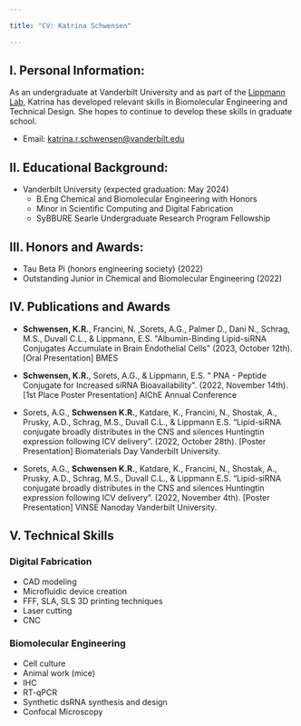 ```yaml
---

title: "CV: Katrina Schwensen"

---
```


## I. Personal Information:
As an undergraduate at Vanderbilt University and as part of the [Lippmann Lab](https://www.lippmannlab.com/), Katrina has developed relevant skills in Biomolecular Engineering and Technical Design. She hopes to continue to develop these skills in graduate school.
* Email: katrina.r.schwensen@vanderbilt.edu

## II. Educational Background: 
* Vanderbilt University (expected graduation: May 2024)
  * B.Eng Chemical and Biomolecular Engineering with Honors
  * Minor in Scientific Computing and Digital Fabrication
  * SyBBURE Searle Undergraduate Research Program Fellowship

## III. Honors and Awards:
* Tau Beta Pi (honors engineering society) (2022)
* Outstanding Junior in Chemical and Biomolecular Engineering (2022)


## IV. Publications and Awards

* **Schwensen, K.R.**, Francini, N. ,Sorets, A.G., Palmer D., Dani N., Schrag, M.S., Duvall C.L., & Lippmann, E.S. "Albumin-Binding Lipid-siRNA Conjugates Accumulate in Brain Endothelial Cells" (2023, October 12th). [Oral Presentation] BMES

* **Schwensen, K.R.**, Sorets, A.G., & Lippmann, E.S. " PNA - Peptide Conjugate for Increased siRNA Bioavailability". (2022, November 14th). [1st Place Poster Presentation] AIChE Annual Conference

* Sorets, A.G., **Schwensen K.R.**, Katdare, K., Francini, N., Shostak, A., Prusky, A.D., Schrag, M.S., Duvall C.L., & Lippmann E.S. “Lipid-siRNA conjugate broadly distributes in the CNS and silences Huntingtin expression following ICV delivery”. (2022, October 28th). [Poster Presentation] Biomaterials Day Vanderbilt University. 
 
* Sorets, A.G., **Schwensen K.R.**, Katdare, K., Francini, N., Shostak, A., Prusky, A.D., Schrag, M.S., Duvall C.L., & Lippmann E.S. “Lipid-siRNA conjugate broadly distributes in the CNS and silences Huntingtin expression following ICV delivery”. (2022, November 4th). [Poster Presentation] VINSE Nanoday Vanderbilt University. 


## V. Technical Skills

### Digital Fabrication
* CAD modeling
* Microfluidic device creation
* FFF, SLA, SLS 3D printing techniques
* Laser cutting
* CNC

### Biomolecular Engineering
* Cell culture
* Animal work (mice)
* IHC
* RT-qPCR
* Synthetic dsRNA synthesis and design
* Confocal Microscopy
  
